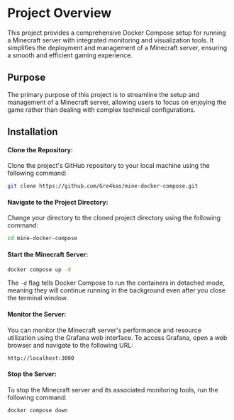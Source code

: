 # Project Overview

This project provides a comprehensive Docker Compose setup for running a Minecraft server with integrated monitoring and visualization tools. It simplifies the deployment and management of a Minecraft server, ensuring a smooth and efficient gaming experience.

## Purpose

The primary purpose of this project is to streamline the setup and management of a Minecraft server, allowing users to focus on enjoying the game rather than dealing with complex technical configurations.

## Installation

#### Clone the Repository:

Clone the project's GitHub repository to your local machine using the following command:

```sh
git clone https://github.com/Gre4kas/mine-docker-compose.git
```

#### Navigate to the Project Directory:

Change your directory to the cloned project directory using the following command:

```sh
cd mine-docker-compose
```
#### Start the Minecraft Server:

```sh
docker compose up -d
```
The `-d` flag tells Docker Compose to run the containers in detached mode, meaning they will continue running in the background even after you close the terminal window.

#### Monitor the Server:

You can monitor the Minecraft server's performance and resource utilization using the Grafana web interface. To access Grafana, open a web browser and navigate to the following URL:

```sh
http://localhost:3000
```

#### Stop the Server:

To stop the Minecraft server and its associated monitoring tools, run the following command:

```sh
docker compose down
```

